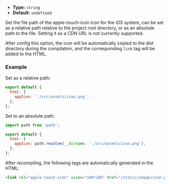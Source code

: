 - **Type:** `string`
- **Default:** `undefined`

Set the file path of the apple-touch-icon icon for the iOS system, can be set as a relative path relative to the project root directory, or as an absolute path to the file. Setting it as a CDN URL is not currently supported.

After config this option, the icon will be automatically copied to the dist directory during the compilation, and the corresponding `link` tag will be added to the HTML.

### Example

Set as a relative path:

```js
export default {
  html: {
    appIcon: './src/assets/icon.png',
  },
};
```

Set to an absolute path:

```js
import path from 'path';

export default {
  html: {
    appIcon: path.resolve(__dirname, './src/assets/icon.png'),
  },
};
```

After recompiling, the following tags are automatically generated in the HTML:

```html
<link rel="apple-touch-icon" sizes="180*180" href="/static/image/icon.png" />
```
